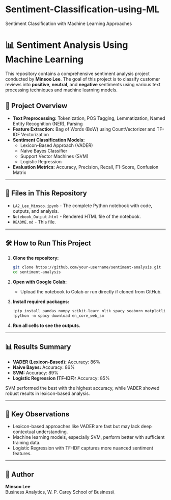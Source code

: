 # Sentiment-Classification-using-ML
Sentiment Classification with Machine Learning Approaches


# 📊 Sentiment Analysis Using Machine Learning

This repository contains a comprehensive sentiment analysis project conducted by **Minsoo Lee**. The goal of this project is to classify customer reviews into **positive**, **neutral**, and **negative** sentiments using various text processing techniques and machine learning models.

## 🚀 Project Overview

- **Text Preprocessing:** Tokenization, POS Tagging, Lemmatization, Named Entity Recognition (NER), Parsing
- **Feature Extraction:** Bag of Words (BoW) using CountVectorizer and TF-IDF Vectorization
- **Sentiment Classification Models:**
  - Lexicon-Based Approach (VADER)
  - Naive Bayes Classifier
  - Support Vector Machines (SVM)
  - Logistic Regression
- **Evaluation Metrics:** Accuracy, Precision, Recall, F1-Score, Confusion Matrix

---

## 📁 Files in This Repository

- `LA2_Lee_Minsoo.ipynb` - The complete Python notebook with code, outputs, and analysis.
- `Notebook_Output.html` - Rendered HTML file of the notebook.
- `README.md` - This file.

---

## 🛠️ How to Run This Project

1. **Clone the repository:**

   ```bash
   git clone https://github.com/your-username/sentiment-analysis.git
   cd sentiment-analysis
   ```

2. **Open with Google Colab:**

   - Upload the notebook to Colab or run directly if cloned from GitHub.

3. **Install required packages:**

   ```python
   !pip install pandas numpy scikit-learn nltk spacy seaborn matplotlib
   !python -m spacy download en_core_web_sm
   ```

4. **Run all cells to see the outputs.**

---

## 📊 Results Summary

- **VADER (Lexicon-Based):** Accuracy: 86%
- **Naive Bayes:** Accuracy: 86%
- **SVM:** Accuracy: 89%
- **Logistic Regression (TF-IDF):** Accuracy: 85%

SVM performed the best with the highest accuracy, while VADER showed robust results in lexicon-based analysis.

---

## 📌 Key Observations

- Lexicon-based approaches like VADER are fast but may lack deep contextual understanding.
- Machine learning models, especially SVM, perform better with sufficient training data.
- Logistic Regression with TF-IDF captures more nuanced sentiment features.

---

## 👤 Author

**Minsoo Lee**\
Business Analytics, W. P. Carey School of Business\

